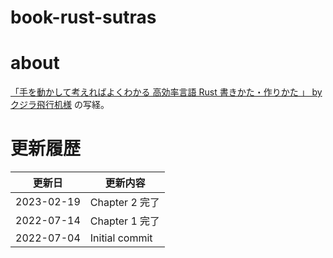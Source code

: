 # book-rust-sutras

# about
[「手を動かして考えればよくわかる 高効率言語 Rust 書きかた・作りかた 」 by クジラ飛行机様](https://github.com/kujirahand/book-rust) の写経。


# 更新履歴
|  更新日 |  更新内容  |
| ---- | ---- |
| 2023-02-19 | Chapter 2 完了 |
| 2022-07-14 | Chapter 1 完了 |
| 2022-07-04 | Initial commit |
